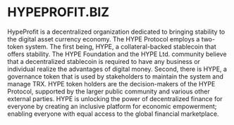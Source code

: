 # HYPEPROFIT.BIZ
HypeProfit is a decentralized organization dedicated to bringing stability to the digital asset currency economy. The HYPE Protocol employs a two-token system. The first being, HYPE, a collateral-backed stablecoin that offers stability. The HYPE Foundation and the HYPE Ltd. community believe that a decentralized stablecoin is required to have any business or individual realize the advantages of digital money. Second, there is HYPE, a governance token that is used by stakeholders to maintain the system and manage TRX. HYPE token holders are the decision-makers of the HYPE Protocol, supported by the larger public community and various other external parties.  HYPE is unlocking the power of decentralized finance for everyone by creating an inclusive platform for economic empowerment; enabling everyone with equal access to the global financial marketplace.
